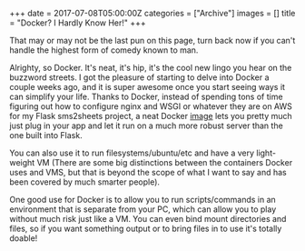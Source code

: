 +++
date = 2017-07-08T05:00:00Z
categories = ["Archive"]
images = []
title = "Docker? I Hardly Know Her!"
+++

That may or may not be the last pun on this page, turn back now if you can't handle the highest form of comedy known to man.  

Alrighty, so Docker.  It's neat, it's hip, it's the cool new lingo you hear on the buzzword streets.  I got the pleasure of starting to delve into Docker a couple weeks ago, and it is super awesome once you start seeing ways it can simplify your life.  Thanks to Docker, instead of spending tons of time figuring out how to configure nginx and WSGI or whatever they are on AWS for my Flask sms2sheets project, a neat Docker [image](https://hub.docker.com/r/tiangolo/uwsgi-nginx-flask/)
lets you pretty much just plug in your app and let it run on a much more robust server than the one built into Flask.  

You can also use it to run filesystems/ubuntu/etc and have a very light-weight VM (There are some big distinctions between the containers Docker uses and VMS, but that is beyond the scope of what I want to say and has been covered by much smarter people).  

One good use for Docker is to allow you to run scripts/commands in an environment that is separate from your PC, which can allow you to play without much risk just like a VM.  You can even bind mount directories and files, so if you want something output or to bring files in to use it's totally doable!